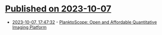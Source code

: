 # [Published on 2023-10-07](index.md)

* [2023-10-07, 17:47:32](https://lobste.rs/s/yfxqq3/planktoscope_open_affordable) - [PlanktoScope: Open and Affordable Quantitative Imaging Platform](https://github.com/PlanktoScope/PlanktoScope)
